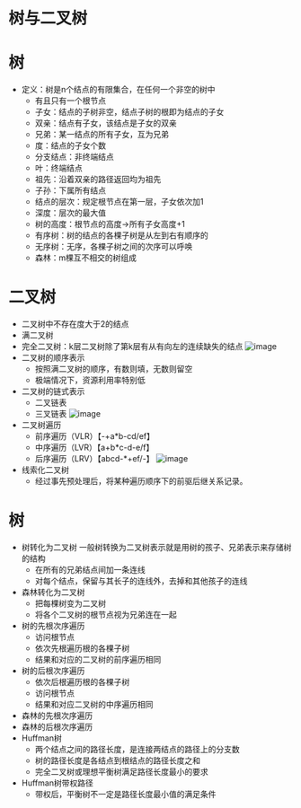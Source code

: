 # 树与二叉树

# 树
- 定义：树是n个结点的有限集合，在任何一个非空的树中
    - 有且只有一个根节点
    - 子女：结点的子树非空，结点子树的根即为结点的子女
    - 双亲：结点有子女，该结点是子女的双亲
    - 兄弟：某一结点的所有子女，互为兄弟
    - 度：结点的子女个数
    - 分支结点：非终端结点
    - 叶：终端结点
    - 祖先：沿着双亲的路径返回均为祖先
    - 子孙：下属所有结点
    - 结点的层次：规定根节点在第一层，子女依次加1
    - 深度：层次的最大值
    - 树的高度：根节点的高度->所有子女高度+1
    - 有序树：树的结点的各棵子树是从左到右有顺序的
    - 无序树：无序，各棵子树之间的次序可以呼唤
    - 森林：m棵互不相交的树组成

# 二叉树
- 二叉树中不存在度大于2的结点
- 满二叉树
- 完全二叉树：k层二叉树除了第k层有从有向左的连续缺失的结点
    ![image](https://raw.githubusercontent.com/TauWu/review_note/master/data/完全二叉树.jpg)
- 二叉树的顺序表示
    - 按照满二叉树的顺序，有数则填，无数则留空
    - 极端情况下，资源利用率特别低
- 二叉树的链式表示
    - 二叉链表
    - 三叉链表
    ![image](https://raw.githubusercontent.com/TauWu/review_note/master/data/二叉树表示示例.jpg)
- 二叉树遍历
    - 前序遍历（VLR）【-+a*b-cd/ef】
    - 中序遍历（LVR）【a+b*c-d-e/f】
    - 后序遍历（LRV）【abcd-*+ef/-】
    ![image](https://raw.githubusercontent.com/TauWu/review_note/master/data/遍历二叉树.jpg)
- 线索化二叉树
    - 经过事先预处理后，将某种遍历顺序下的前驱后继关系记录。

# 树
- 树转化为二叉树
一般树转换为二叉树表示就是用树的孩子、兄弟表示来存储树的结构
    - 在所有的兄弟结点间加一条连线
    - 对每个结点，保留与其长子的连线外，去掉和其他孩子的连线
- 森林转化为二叉树
    - 把每棵树变为二叉树
    - 将各个二叉树的根节点视为兄弟连在一起
- 树的先根次序遍历
    - 访问根节点
    - 依次先根遍历根的各棵子树
    - 结果和对应的二叉树的前序遍历相同
- 树的后根次序遍历
    - 依次后根遍历根的各棵子树
    - 访问根节点
    - 结果和对应二叉树的中序遍历相同
- 森林的先根次序遍历
- 森林的后根次序遍历
- Huffman树
    - 两个结点之间的路径长度，是连接两结点的路径上的分支数
    - 树的路径长度是各结点到根结点的路径长度之和
    - 完全二叉树或理想平衡树满足路径长度最小的要求
- Huffman树带权路径
    - 带权后，平衡树不一定是路径长度最小值的满足条件